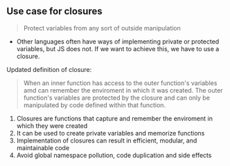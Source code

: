 ## Use case for closures

> Protect variables from any sort of outside manipulation 
- Other languages often have ways of implementing private or protected variables, but JS does not. If we want to achieve this, we have to use a closure. 

Updated definition of closure: 
> When an inner function has access to the outer function's variables amd can remember the enviroment in which it was created. The outer function's variables are protected by the closure and can only be manipulated by code defined within that function. 

1. Closures are functions that capture and remember the enviroment in which they were created
2. It can be used to create private variables and memorize functions
3. Implementation of closures can result in efficient, modular, and maintainable code
4. Avoid global namespace pollution, code duplication and side effects 
